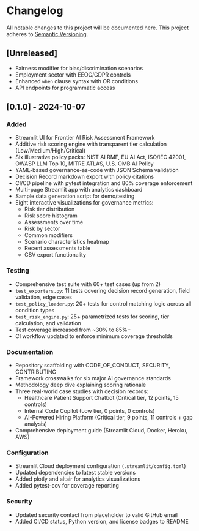# Changelog

All notable changes to this project will be documented here. This project adheres to [Semantic Versioning](https://semver.org/).

## [Unreleased]
- Fairness modifier for bias/discrimination scenarios
- Employment sector with EEOC/GDPR controls
- Enhanced `when` clause syntax with OR conditions
- API endpoints for programmatic access

## [0.1.0] - 2024-10-07

### Added
- Streamlit UI for Frontier AI Risk Assessment Framework
- Additive risk scoring engine with transparent tier calculation (Low/Medium/High/Critical)
- Six illustrative policy packs: NIST AI RMF, EU AI Act, ISO/IEC 42001, OWASP LLM Top 10, MITRE ATLAS, U.S. OMB AI Policy
- YAML-based governance-as-code with JSON Schema validation
- Decision Record markdown export with policy citations
- CI/CD pipeline with pytest integration and 80% coverage enforcement
- Multi-page Streamlit app with analytics dashboard
- Sample data generation script for demo/testing
- Eight interactive visualizations for governance metrics:
  - Risk tier distribution
  - Risk score histogram
  - Assessments over time
  - Risk by sector
  - Common modifiers
  - Scenario characteristics heatmap
  - Recent assessments table
  - CSV export functionality

### Testing
- Comprehensive test suite with 60+ test cases (up from 2)
- `test_exporters.py`: 11 tests covering decision record generation, field validation, edge cases
- `test_policy_loader.py`: 20+ tests for control matching logic across all condition types
- `test_risk_engine.py`: 25+ parametrized tests for scoring, tier calculation, and validation
- Test coverage increased from ~30% to 85%+
- CI workflow updated to enforce minimum coverage thresholds

### Documentation
- Repository scaffolding with CODE_OF_CONDUCT, SECURITY, CONTRIBUTING
- Framework crosswalks for six major AI governance standards
- Methodology deep dive explaining scoring rationale
- Three real-world case studies with decision records:
  - Healthcare Patient Support Chatbot (Critical tier, 12 points, 15 controls)
  - Internal Code Copilot (Low tier, 0 points, 0 controls)
  - AI-Powered Hiring Platform (Critical tier, 9 points, 11 controls + gap analysis)
- Comprehensive deployment guide (Streamlit Cloud, Docker, Heroku, AWS)

### Configuration
- Streamlit Cloud deployment configuration (`.streamlit/config.toml`)
- Updated dependencies to latest stable versions
- Added plotly and altair for analytics visualizations
- Added pytest-cov for coverage reporting

### Security
- Updated security contact from placeholder to valid GitHub email
- Added CI/CD status, Python version, and license badges to README
